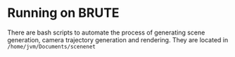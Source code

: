 # Running on BRUTE
There are bash scripts to automate the process of generating scene generation, camera trajectory generation and rendering. They are located in ```/home/jvm/Documents/scenenet```